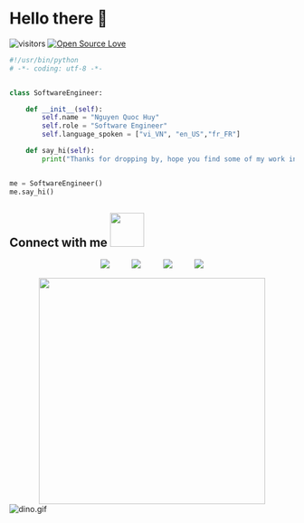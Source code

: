 # Hello there 👋
![visitors](https://visitor-badge.laobi.icu/badge?page_id=jmaqhuy.jmaqhuy)
[![Open Source Love](https://badges.frapsoft.com/os/v1/open-source.svg?v=102)](https://github.com/ellerbrock/open-source-badge/)

```python
#!/usr/bin/python
# -*- coding: utf-8 -*-


class SoftwareEngineer:

    def __init__(self):
        self.name = "Nguyen Quoc Huy"
        self.role = "Software Engineer"
        self.language_spoken = ["vi_VN", "en_US","fr_FR"]

    def say_hi(self):
        print("Thanks for dropping by, hope you find some of my work interesting.")


me = SoftwareEngineer()
me.say_hi()
```
## Connect with me <img src="https://media.giphy.com/media/LnQjpWaON8nhr21vNW/giphy.gif" width="60">

<div align="center">

<a href="https://www.linkedin.com/in/jmaqhuy/"><img src="https://img.shields.io/badge/LinkedIn-0077B5?style=for-the-badge&logo=linkedin&logoColor=white"></a>
&nbsp;&nbsp;&nbsp;&nbsp;&nbsp;&nbsp;&nbsp;&nbsp;
<a href="https://www.facebook.com/jmaqhuy"><img src="https://img.shields.io/badge/Facebook-4267B2?style=for-the-badge&logo=facebook&logoColor=white"></a>
&nbsp;&nbsp;&nbsp;&nbsp;&nbsp;&nbsp;&nbsp;&nbsp;
<a href="mailto:quochuy.ws@gmail.com"><img src="https://img.shields.io/badge/Gmail-D14836?style=for-the-badge&logo=gmail&logoColor=white"></a>
&nbsp;&nbsp;&nbsp;&nbsp;&nbsp;&nbsp;&nbsp;&nbsp;
<a href="https://jmaqhuy.id.vn/"><img src="https://img.shields.io/badge/Portfolio-135D66?style=for-the-badge&logo=GoogleChrome&logoColor=white"></a>
</div>

<div align="center">
<img src="https://www.animatedimages.org/data/media/562/animated-line-image-0429.gif" width="400px">
</div>

<img data-target="animated-image.replacedImage" alt="dino.gif" class="AnimatedImagePlayer-animatedImage" src="https://github.com/saadeghi/saadeghi/raw/master/dino.gif" style="display: block; opacity: 1;">